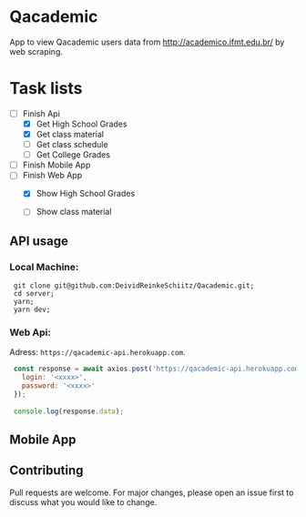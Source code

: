# Qacademic
App to view Qacademic users data from http://academico.ifmt.edu.br/ by web scraping.

# Task lists
- [ ] Finish Api
   - [x] Get High School Grades 
   - [x] Get class material
   - [ ] Get class schedule
   - [ ] Get College Grades
- [ ] Finish Mobile App
- [ ] Finish Web App
   - [x] Show High School Grades
   - [ ] Show class material


## API usage
### Local Machine:
 ```  
  git clone git@github.com:DeividReinkeSchiitz/Qacademic.git;
  cd server;
  yarn;
  yarn dev;
 ```
### Web Api:  
  Adress: `https://qacademic-api.herokuapp.com`.<br/>
   ```javascript
    const response = await axios.post('https://qacademic-api.herokuapp.com/students', {
      login: '<xxxx>',
      password: '<xxxx>'
    });
    
    console.log(response.data);
   ```
## Mobile App

## Contributing
Pull requests are welcome. For major changes, please open an issue first to discuss what you would like to change.
